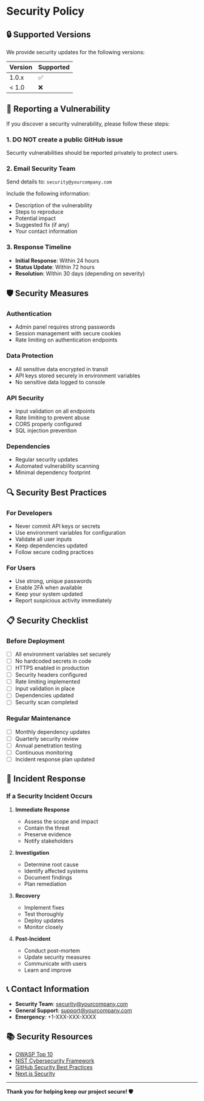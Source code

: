 # Security Policy

## 🔒 Supported Versions

We provide security updates for the following versions:

| Version | Supported          |
| ------- | ------------------ |
| 1.0.x   | :white_check_mark: |
| < 1.0   | :x:                |

## 🚨 Reporting a Vulnerability

If you discover a security vulnerability, please follow these steps:

### 1. **DO NOT** create a public GitHub issue
Security vulnerabilities should be reported privately to protect users.

### 2. Email Security Team
Send details to: `security@yourcompany.com`

Include the following information:
- Description of the vulnerability
- Steps to reproduce
- Potential impact
- Suggested fix (if any)
- Your contact information

### 3. Response Timeline
- **Initial Response**: Within 24 hours
- **Status Update**: Within 72 hours
- **Resolution**: Within 30 days (depending on severity)

## 🛡️ Security Measures

### Authentication
- Admin panel requires strong passwords
- Session management with secure cookies
- Rate limiting on authentication endpoints

### Data Protection
- All sensitive data encrypted in transit
- API keys stored securely in environment variables
- No sensitive data logged to console

### API Security
- Input validation on all endpoints
- Rate limiting to prevent abuse
- CORS properly configured
- SQL injection prevention

### Dependencies
- Regular security updates
- Automated vulnerability scanning
- Minimal dependency footprint

## 🔍 Security Best Practices

### For Developers
- Never commit API keys or secrets
- Use environment variables for configuration
- Validate all user inputs
- Keep dependencies updated
- Follow secure coding practices

### For Users
- Use strong, unique passwords
- Enable 2FA when available
- Keep your system updated
- Report suspicious activity immediately

## 📋 Security Checklist

### Before Deployment
- [ ] All environment variables set securely
- [ ] No hardcoded secrets in code
- [ ] HTTPS enabled in production
- [ ] Security headers configured
- [ ] Rate limiting implemented
- [ ] Input validation in place
- [ ] Dependencies updated
- [ ] Security scan completed

### Regular Maintenance
- [ ] Monthly dependency updates
- [ ] Quarterly security review
- [ ] Annual penetration testing
- [ ] Continuous monitoring
- [ ] Incident response plan updated

## 🚨 Incident Response

### If a Security Incident Occurs

1. **Immediate Response**
   - Assess the scope and impact
   - Contain the threat
   - Preserve evidence
   - Notify stakeholders

2. **Investigation**
   - Determine root cause
   - Identify affected systems
   - Document findings
   - Plan remediation

3. **Recovery**
   - Implement fixes
   - Test thoroughly
   - Deploy updates
   - Monitor closely

4. **Post-Incident**
   - Conduct post-mortem
   - Update security measures
   - Communicate with users
   - Learn and improve

## 📞 Contact Information

- **Security Team**: security@yourcompany.com
- **General Support**: support@yourcompany.com
- **Emergency**: +1-XXX-XXX-XXXX

## 📚 Security Resources

- [OWASP Top 10](https://owasp.org/www-project-top-ten/)
- [NIST Cybersecurity Framework](https://www.nist.gov/cyberframework)
- [GitHub Security Best Practices](https://docs.github.com/en/code-security)
- [Next.js Security](https://nextjs.org/docs/advanced-features/security-headers)

---

**Thank you for helping keep our project secure! 🛡️**
